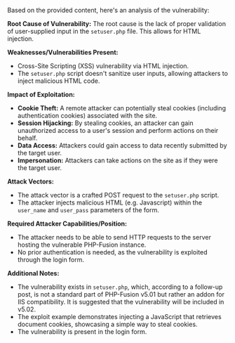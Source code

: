 Based on the provided content, here's an analysis of the vulnerability:

**Root Cause of Vulnerability:**
The root cause is the lack of proper validation of user-supplied input in the `setuser.php` file. This allows for HTML injection.

**Weaknesses/Vulnerabilities Present:**
- Cross-Site Scripting (XSS) vulnerability via HTML injection.
- The `setuser.php` script doesn't sanitize user inputs, allowing attackers to inject malicious HTML code.

**Impact of Exploitation:**
- **Cookie Theft:** A remote attacker can potentially steal cookies (including authentication cookies) associated with the site.
- **Session Hijacking:** By stealing cookies, an attacker can gain unauthorized access to a user's session and perform actions on their behalf.
- **Data Access:** Attackers could gain access to data recently submitted by the target user.
- **Impersonation:** Attackers can take actions on the site as if they were the target user.

**Attack Vectors:**
- The attack vector is a crafted POST request to the `setuser.php` script.
-  The attacker injects malicious HTML (e.g. Javascript) within the `user_name` and `user_pass` parameters of the form.

**Required Attacker Capabilities/Position:**
- The attacker needs to be able to send HTTP requests to the server hosting the vulnerable PHP-Fusion instance.
- No prior authentication is needed, as the vulnerability is exploited through the login form.

**Additional Notes:**
- The vulnerability exists in `setuser.php`, which, according to a follow-up post, is not a standard part of PHP-Fusion v5.01 but rather an addon for IIS compatibility. It is suggested that the vulnerability will be included in v5.02.
- The exploit example demonstrates injecting a JavaScript that retrieves document cookies, showcasing a simple way to steal cookies.
- The vulnerability is present in the login form.
